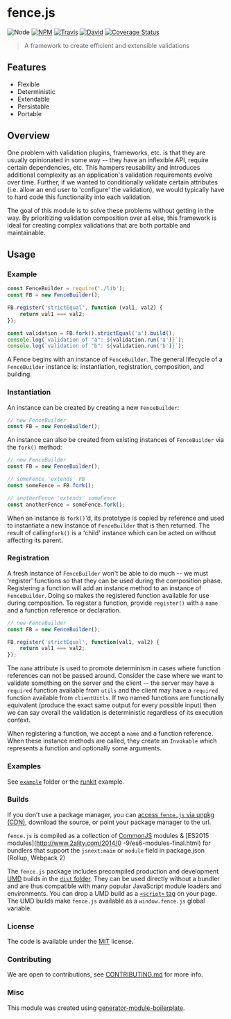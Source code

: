 # fence.js

![Node](https://img.shields.io/node/v/fence.js.svg?style=flat-square)
[![NPM](https://img.shields.io/npm/v/fence.js.svg?style=flat-square)](https://www.npmjs.com/package/fence.js)
[![Travis](https://img.shields.io/travis/dotcarls/fence.js/master.svg?style=flat-square)](https://travis-ci.org/dotcarls/fence.js)
[![David](https://img.shields.io/david/dotcarls/fence.js.svg?style=flat-square)](https://david-dm.org/dotcarls/fence.js)
[![Coverage Status](https://img.shields.io/coveralls/dotcarls/fence.js.svg?style=flat-square)](https://coveralls.io/github/dotcarls/fence.js)

> A framework to create efficient and extensible validations

## Features

-   Flexible
-   Deterministic
-   Extendable
-   Persistable
-   Portable

## Overview

One problem with validation plugins, frameworks, etc. is that they are usually opinionated in some way -- they have an inflexible API, require certain dependencies, etc. This hampers reusability and introduces additional complexity as an application's validation requirements evolve over time. Further, if we wanted to conditionally validate certain attributes (i.e. allow an end user to 'configure' the validation), we would typically have to hard code this functionality into each validation.

The goal of this module is to solve these problems without getting in the way. By prioritizing validation composition over all else, this framework is ideal for creating complex validations that are both portable and maintainable.

## Usage

### Example
```js
const FenceBuilder = require('./lib');
const FB = new FenceBuilder();

FB.register('strictEqual', function (val1, val2) {
    return val1 === val2;
});

const validation = FB.fork().strictEqual('a').build();
console.log(`validation of "a": ${validation.run('a')}`);
console.log(`validation of "b": ${validation.run('b')}`);
```

A Fence begins with an instance of `FenceBuilder`. The general lifecycle of a `FenceBuilder` instance is: instantiation, registration, composition, and building.

### Instantiation

An instance can be created by creating a new `FenceBuilder`:

```js
// new FenceBuilder
const FB = new FenceBuilder();
```

An instance can also be created from existing instances of `FenceBuilder` via the `fork()` method:

```js
// new FenceBuilder
const FB = new FenceBuilder();

// someFence 'extends' FB
const someFence = FB.fork();

// anotherFence 'extends' someFence
const anotherFence = someFence.fork();
```

When an instance is `fork()`'d, its prototype is copied by reference and used to instantiate a new instance of `FenceBuilder` that is then returned. The result of calling`fork()` is a 'child' instance which can be acted on without affecting its parent.

### Registration

A fresh instance of `FenceBuilder` won't be able to do much -- we must 'register' functions so that they can be used during the composition phase. Registering a function will add an instance method to an instance of `FenceBuilder`. Doing so makes the registered function available for use during composition. To register a function, provide `register()` with a `name` and a function reference or declaration.

```js
// new FenceBuilder
const FB = new FenceBuilder();

FB.register('strictEqual', function(val1, val2) {
    return val1 === val2;
});
```

The `name` attribute is used to promote determinism in cases where function references can not be passed around. Consider the case where we want to validate something on the server and the client -- the server may have a `required` function available from `utils` and the client may have a `required` function available from `clientUitls`. If two named functions are functionally equivalent (produce the exact same output for every possible input) then we can say overall the validation is deterministic regardless of its execution context.

When registering a function, we accept a `name` and a function reference.  When these instance methods are called, they create an `Invokable` which represents a function and optionally some arguments.

### Examples

See [`example`](example/script.js) folder or the [runkit](https://runkit.com/dotcarls/fence.js) example.

### Builds

If you don't use a package manager, you can [access `fence.js` via unpkg (CDN)](https://unpkg.com/fence.js/), download the source, or point your package manager to the url.

`fence.js` is compiled as a collection of [CommonJS](http://webpack.github.io/docs/commonjs.html) modules & [ES2015 modules](http://www.2ality.com/2014/0
  -9/es6-modules-final.html) for bundlers that support the `jsnext:main` or `module` field in package.json (Rollup, Webpack 2)

The `fence.js` package includes precompiled production and development [UMD](https://github.com/umdjs/umd) builds in the [`dist` folder](https://unpkg.com/fence.js/dist/). They can be used directly without a bundler and are thus compatible with many popular JavaScript module loaders and environments. You can drop a UMD build as a [`<script>` tag](https://unpkg.com/fence.js) on your page. The UMD builds make `fence.js` available as a `window.fence.js` global variable.

### License

The code is available under the [MIT](LICENSE) license.

### Contributing

We are open to contributions, see [CONTRIBUTING.md](CONTRIBUTING.md) for more info.

### Misc

This module was created using [generator-module-boilerplate](https://github.com/duivvv/generator-module-boilerplate).
